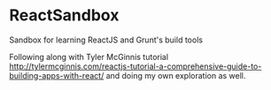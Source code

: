 # ReactSandbox
<p>Sandbox for learning ReactJS and Grunt's build tools</p>
<p>Following along with Tyler McGinnis tutorial <a href="http://tylermcginnis.com/reactjs-tutorial-a-comprehensive-guide-to-building-apps-with-react/">
http://tylermcginnis.com/reactjs-tutorial-a-comprehensive-guide-to-building-apps-with-react/</a> and doing my own exploration as well.</p>

